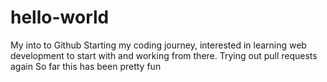 # hello-world
My into to Github
Starting my coding journey, interested in learning web development to start with and working from there. 
Trying out pull requests again
So far this has been pretty fun

